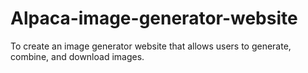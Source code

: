 # Alpaca-image-generator-website
 To create an image generator website that allows users to generate, combine, and download images.
